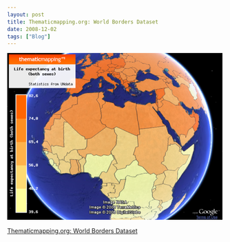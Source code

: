 ```yaml
---
layout: post
title: Thematicmapping.org: World Borders Dataset
date: 2008-12-02
tags: ["Blog"]
---
```


![](k3Im6rfOqh09ik3rfd0xVVTmo1_500.png)  

[Thematicmapping.org: World Borders Dataset](http://thematicmapping.org/downloads/world_borders.php)
